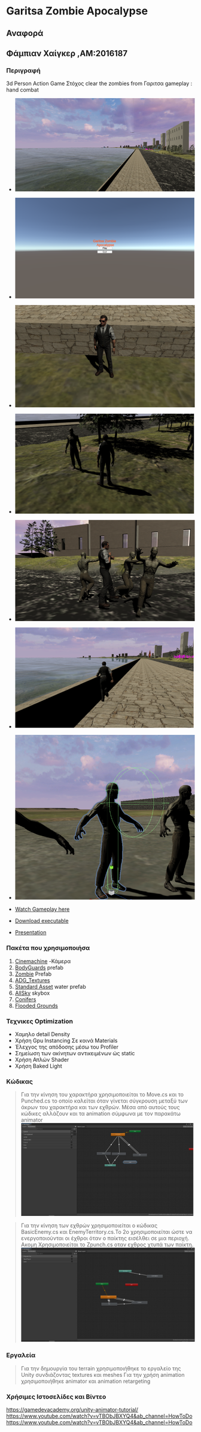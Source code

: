 # Garitsa Zombie Apocalypse
## Αναφορά
## Φάμπιαν Χαίγκερ ,ΑΜ:2016187
### Περιγραφή
3d Person Action Game
Στόχος clear the zombies from Γαριτσα
gameplay : hand combat

- ![view1](desktop_game.png)

- ![Menu](menu.png)

- ![character](character.png)
 
- ![Zombies](zombie.png)

- ![Fighting](fighting.png)

- ![View](view2.png)

 - ![collider](collider.png)


- [ Watch Gameplay here](https://www.youtube.com/watch?v=sgApikWOG1o)
- [ Download executable](https://drive.google.com/file/d/1CLv6SXq1bTQiEMiN5gyBB5v2Bdl4cpSb/view?usp=sharing)
- [Presentation](https://github.com/fabianhoegger/Unity-game/blob/master/parousiasi_psifiakoys.odp)


### Πακέτα που χρησιμοποιήσα
1. [Cinemachine](https://unity.com/unity/features/editor/art-and-design/cinemachine) -Κάμερα
2. [BodyGuards](https://assetstore.unity.com/packages/3d/characters/humanoids/humans/bodyguards-31711) prefab
3. [Zombie](https://assetstore.unity.com/packages/3d/characters/humanoids/zombie-30232) Prefab
4. [ADG_Textures](https://assetstore.unity.com/packages/2d/textures-materials/brick/18-high-resolution-wall-textures-12567)
5. [Standard Asset](https://assetstore.unity.com/packages/essentials/asset-packs/standard-assets-for-unity-2018-4-32351) water prefab
6. [AllSky](https://assetstore.unity.com/packages/2d/textures-materials/sky/allsky-free-10-sky-skybox-set-146014) skybox
7. [Conifers](https://assetstore.unity.com/packages/3d/vegetation/trees/conifers-botd-142076) 
8. [Flooded Grounds](https://assetstore.unity.com/packages/3d/environments/flooded-grounds-48529)


### Τεχνικες Optimization
- Χαμηλο detail Density
- Χρήση Gpu Instancing Σε κοινά Materials
- Έλεχγος της απόδοσης μέσω του Profiler
- Σημείωση των ακίνητων αντικειμένων ώς static
- Χρήση Απλών Shader
- Χρήση Baked Light   

### Κώδικας

> Για την κίνηση του χαρακτήρα χρησιμοποιείται το Move.cs και το Punched.cs το οποίο καλείται όταν γίνεται σύγκρουση μεταξύ των άκρων του χαρακτήρα και των εχθρών.
 Μέσα από αυτούς τους κώδικες αλλάζουν και τα animation σύμφωνα με τον παρακάτω animator
 ![Character Animator](anim_control.png)
 
 
 >Για την κίνηση των εχθρών χρησιμοποιείται ο κώδικας BasicEnemy.cs και EnemyTerritory.cs.Το 2ο χρησιμοποιείται ώστε να ενεργοποιούνται οι έχθροι όταν ο παίκτης εισέλθει σε μια περιοχή.
  Ακομη Χρησιμοποιείται το Zpunch.cs οταν εχθρος χτυπά των παίκτη.
  ![Zombie Animator](zombanim.png)
  ### Εργαλεία
   >Για την δημουργία του terrain χρησιμοποιήθηκε το εργαλείο της Unity συνδιάζοντας textures και meshes
   >Για την χρήση animation χρησιμοποιήθηκε animator και animation retargeting
   
   ### Χρήσιμες Ιστοσελίδες και Βίντεο
   https://gamedevacademy.org/unity-animator-tutorial/
   https://www.youtube.com/watch?v=vTBObJBXYQ4&ab_channel=HowToDo
   https://www.youtube.com/watch?v=vTBObJBXYQ4&ab_channel=HowToDo
   
